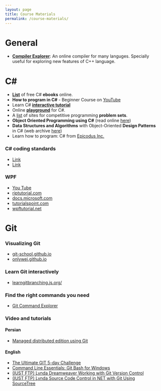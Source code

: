 ```yaml
---
layout: page
title: Course Materials
permalink: /course-materials/
---
```

# General
* **[Compiler Explorer](https://godbolt.org/)**: An online compiler for many languges. Specially useful for exploring new features of C++ language.

# C#
* **[List](https://github.com/EbookFoundation/free-programming-books/blob/master/free-programming-books.md#c-sharp)** of free C# **ebooks** online.
* **How to program in C#** - Beginner Course on [YouTube ](https://www.youtube.com/playlist?list=PLPV2KyIb3jR6ZkG8gZwJYSjnXxmfPAl51)
* Learn C# **[interactive tutorial ](http://www.learncs.org/)**
* Online **[playground](https://dotnetfiddle.net/)** for C#.
* A [list](https://github.com/EbookFoundation/free-programming-books/blob/master/problem-sets-competitive-programming.md) of sites for competitive programming **problem sets**.
* **Object Oriented Programming using C#** (read online [here](https://bookboon.com/premium/reader/object-oriented-programming-using-c-sharp))
* **Data Structures and Algorithms** with Object-Oriented **Design Patterns** in C# (web archive [here](https://web.archive.org/web/20161207142802/http://www.brpreiss.com/books/opus6/))
* Learn how to program: C# from [Epicodus Inc.](https://www.learnhowtoprogram.com/c)

### C# coding standards
+ [Link](https://www.dofactory.com/reference/csharp-coding-standards)
+ [Link](https://github.com/thangchung/clean-code-dotnet)

### WPF
+ [You Tube](https://www.youtube.com/playlist?list=PLrW43fNmjaQVYF4zgsD0oL9Iv6u23PI6M)
+ [riptutorial.com](https://riptutorial.com/wpf)
+ [docs.microsoft.com](https://docs.microsoft.com/en-us/dotnet/framework/wpf/getting-started/walkthrough-my-first-wpf-desktop-application)
+ [tutorialspoint.com](https://www.tutorialspoint.com/wpf/)
+ [wpftutorial.net](https://wpftutorial.net/WPFIntroduction.html)

# Git

### Visualizing Git
+ [git-school.github.io](https://git-school.github.io/visualizing-git/)
+ [onlywei.github.io](https://onlywei.github.io/explain-git-with-d3/)

### Learn Git interactively
+ [learngitbranching.js.org/](https://learngitbranching.js.org/)

### Find the right commands you need 
+ [Git Command Explorer](https://gitexplorer.com)

### Video and tutorials

#### Persian
+ [Managed distributed edition using Git](https://faradars.org/courses/fvgit9609-managed-distributed-edition-using-git)

#### English
+ [The Ultimate GIT 5-day Challenge](https://www.udemy.com/the-ultimate-git-5-day-challenge/)
+ [Command Line Essentials: Git Bash for Windows](https://www.udemy.com/git-bash/)
+ [(IUST FTP) Lynda Dreamweaver Working with Git Version Control](ftp://softbank.iust.ac.ir/trainings/Lynda_/Lynda.Dreamweaver.Working.with.Git.Version.Control-XQZT/)
+ [(IUST FTP) Lynda Source Code Control in NET with Git Using SourceTree](ftp://softbank.iust.ac.ir/trainings/Lynda_/Lynda.Source.Code.Control.in.NET.with.Git.Using.SourceTree-XQZT/)
